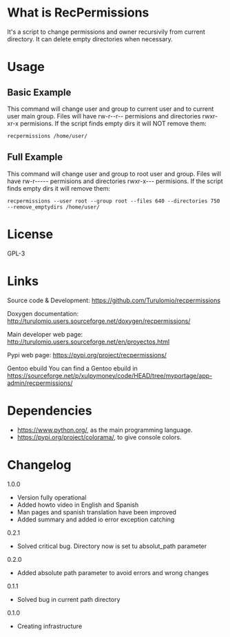 What is RecPermissions
======================
It's a script to change permissions and owner recursivily from current directory. It can delete empty directories when necessary.

Usage
=====

Basic Example
-------------

This command will change user and group to current user and to current user main group. Files will have rw-r--r-- permisions and directories rwxr-xr-x permisions. If the script finds empty dirs it will NOT remove them:

`recpermissions /home/user/`

Full Example
------------

This command will change user and group to root user and group. Files will have rw-r----- permisions and directories rwxr-x--- permisions. If the script finds empty dirs it will remove them:

`recpermissions --user root --group root --files 640 --directories 750 --remove_emptydirs /home/user/`

License
=======
GPL-3

Links
=====

Source code & Development:
    https://github.com/Turulomio/recpermissions

Doxygen documentation:
    http://turulomio.users.sourceforge.net/doxygen/recpermissions/

Main developer web page:
    http://turulomio.users.sourceforge.net/en/proyectos.html
    
Pypi web page:
    https://pypi.org/project/recpermissions/

Gentoo ebuild
    You can find a Gentoo ebuild in https://sourceforge.net/p/xulpymoney/code/HEAD/tree/myportage/app-admin/recpermissions/


Dependencies
============
* https://www.python.org/, as the main programming language.
* https://pypi.org/project/colorama/, to give console colors.

Changelog
=========
1.0.0
  * Version fully operational
  * Added howto video in English and Spanish
  * Man pages and spanish translation have been improved
  * Added summary and added io error exception catching

0.2.1
  * Solved critical bug. Directory now is set tu absolut_path parameter

0.2.0
  * Added absolute path parameter to avoid errors and wrong changes

0.1.1
  * Solved bug in current path directory

0.1.0
  * Creating infrastructure
